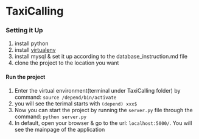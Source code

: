 # TaxiCalling

### Setting it Up

1. install python
2. install [virtualenv](https://virtualenv.pypa.io/en/stable/installation/) 
3. install mysql & set it up according to the database_instruction.md file
4. clone the project to the location you want


#### Run the project

1. Enter the virtual environment(terminal under TaxiCalling folder) by command: `source /depend/bin/activate`
2. you will see the terimal starts with `(depend) xxx$`
3. Now you can start the project by running the `server.py` file through the command: `python server.py`
4. In default, open your browser & go to the url: `localhost:5000/`. You will see the mainpage of the application

